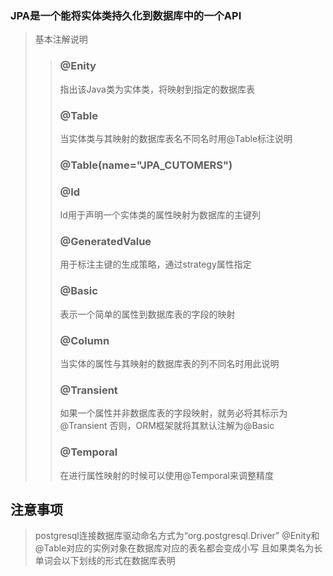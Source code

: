 ### JPA是一个能将实体类持久化到数据库中的一个API

>基本注解说明
>>	### @Enity
>>	指出该Java类为实体类，将映射到指定的数据库表
>>	### @Table
>>	当实体类与其映射的数据库表名不同名时用@Table标注说明
>>	### @Table(name="JPA_CUTOMERS")
>>	### @Id
>>	Id用于声明一个实体类的属性映射为数据库的主键列
>>	### @GeneratedValue
>>	用于标注主键的生成策略，通过strategy属性指定
>>	### @Basic
>>	表示一个简单的属性到数据库表的字段的映射
>>	### @Column
>>	当实体的属性与其映射的数据库表的列不同名时用此说明
>>	### @Transient
>>	如果一个属性并非数据库表的字段映射，就务必将其标示为@Transient
>>	否则，ORM框架就将其默认注解为@Basic
>>	### @Temporal
>>	在进行属性映射的时候可以使用@Temporal来调整精度
>


## 注意事项
>postgresql连接数据库驱动命名方式为“org.postgresql.Driver”
>	@Enity和@Table对应的实例对象在数据库对应的表名都会变成小写
>	且如果类名为长单词会以下划线的形式在数据库表明




